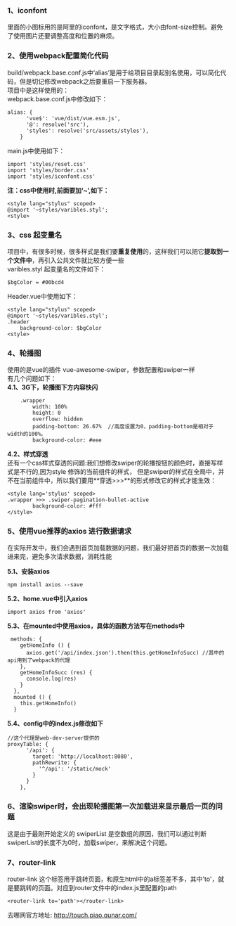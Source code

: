 ### 1、iconfont
里面的小图标用的是阿里的iconfont，是文字格式，大小由font-size控制。避免了使用图片还要调整高度和位置的麻烦。

### 2、使用webpack配置简化代码
build/webpack.base.conf.js中‘alias’是用于给项目目录起别名使用，可以简化代码，但是切记修改webpack之后要重启一下服务器。  
项目中是这样使用的：  
webpack.base.conf.js中修改如下：
```
alias: {
      'vue$': 'vue/dist/vue.esm.js',
      '@': resolve('src'),
      'styles': resolve('src/assets/styles'),
    }
```
main.js中使用如下：
```
import 'styles/reset.css'
import 'styles/border.css'
import 'styles/iconfont.css'
```
**注：css中使用时,前面要加‘~’,如下：**
```
<style lang="stylus" scoped>
@import '~styles/varibles.styl';
<style>
```
### 3、css 起变量名
项目中，有很多时候，很多样式是我们要**重复使用**的，这样我们可以把它**提取到一个文件中**，再引入公共文件就比较方便一些  
varibles.styl 起变量名的文件如下：  
```
$bgColor = #00bcd4
```
Header.vue中使用如下：  
```
<style lang="stylus" scoped>
@import '~styles/varibles.styl';
.header
    background-color: $bgColor
<style>
```
### 4、轮播图  
使用的是vue的插件 vue-awesome-swiper，参数配置和swiper一样  
有几个问题如下：  
**4.1、3G下，轮播图下方内容快闪**  
```
    .wrapper
        width: 100%
        height: 0
        overflow: hidden
        padding-bottom: 26.67%  //高度设置为0，padding-bottom是相对于width的100%。
        background-color: #eee
```
**4.2、样式穿透**   
还有一个css样式穿透的问题:我们想修改swiper的轮播按钮的颜色时，直接写样式是不行的,因为style 修饰的当前组件的样式，
但是swiper的样式在全局中，并不在当前组件中，所以我们要用**穿透>>>**的形式修改它的样式才能生效：
```
<style lang='stylus' scoped>
.wrapper >>> .swiper-pagination-bullet-active
        background-color: #fff
</style>
```
### 5、使用vue推荐的axios 进行数据请求  
在实际开发中，我们会遇到首页加载数据的问题，我们最好把首页的数据一次加载进来完，避免多次请求数据，消耗性能 

**5.1、安装axios**  
```
npm install axios --save  
``` 
**5.2、home.vue中引入axios**  
```
import axios from 'axios'  
```
**5.3、在mounted中使用axios，具体的函数方法写在methods中**  
```
 methods: {
    getHomeInfo () {
      axios.get('/api/index.json').then(this.getHomeInfoSucc) //其中的api用到了webpack的代理
    },
    getHomeInfoSucc (res) {
      console.log(res)
    }
  },
  mounted () {
    this.getHomeInfo()
  }
```
**5.4、config中的index.js修改如下**
```
//这个代理是web-dev-server提供的
proxyTable: {
      '/api': {
        target: 'http://localhost:8080',
        pathRewrite: {
          '^/api': '/static/mock'
        }
      }
    },
```
### 6、渲染swiper时，会出现轮播图第一次加载进来显示最后一页的问题  
这是由于最刚开始定义的  swiperList  是空数组的原因，我们可以通过判断swiperList的长度不为0时，加载swiper，来解决这个问题。
### 7、router-link  
router-link 这个标签用于跳转页面，和原生html中的a标签差不多，其中'to'，就是要跳转的页面。对应到router文件中的index.js里配置的path

```
<router-link to='path'></router-link>
```

去哪网官方地址:  http://touch.piao.qunar.com/